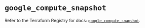 # `google_compute_snapshot`

Refer to the Terraform Registry for docs: [`google_compute_snapshot`](https://registry.terraform.io/providers/hashicorp/google-beta/6.28.0/docs/resources/google_compute_snapshot).

